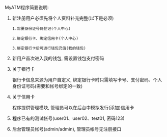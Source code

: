 MyATM程序简要说明:

1. 新注册用户必须先将个人资料补充完整(以下是必须)

       1.需要身份证号码登记(个人中心)
     
       2.绑定银行卡、绑定信用卡(个人中心)

       3.绑定银行卡后可进行钱包充值(我的钱包)

2. 新用户首次进入我的钱包, 需设置钱包支付密码

3. 关于银行卡

    银行卡信息来源为用户自定义, 绑定银行卡时只需填写卡号、支付密码、个人身份证号码(需要和帐号绑定的一致)

4. 关于信用卡

    程序提供管理模块, 管理员可以在后台中模拟发行(添加)信用卡

5. 程序已有的测试帐号(user01、user02、test01, 密码123)

6. 后台管理员帐号(admin/admin), 管理员帐号无注册接口
